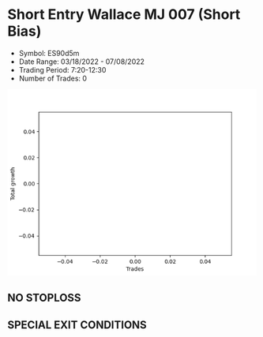 # Short Entry Wallace MJ 007 (Short Bias)
- Symbol: ES90d5m
- Date Range: 03/18/2022 - 07/08/2022
- Trading Period: 7:20-12:30
- Number of Trades: 0

![Plot](ShortEntryWallaceMJ007ES90d5m(ShortBias).png)
## NO STOPLOSS









## SPECIAL EXIT CONDITIONS 
